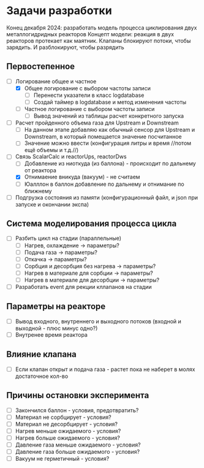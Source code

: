 # Задачи разработки

Конец декабря 2024: разработать модель процесса циклирования двух металлогидридных реакторов
Концепт модели: реакция в двух реакторов протекает как маятник. Клапаны блокируют потоки, чтобы зарядить. И разблокируют, чтобы разрядить


## Первостепенное
- [ ] Логирование общее и частное
    - [x] Общее логирование с выбором частоты записи
        - [ ] Перенести указатели в класс logdatabase
        - [ ] Создай таймер в logdatabase и метод изменения частоты
    - [ ] Частное логирование с выбором частоты записи
        - [ ] Вывод значений из таблицы расчет конкретного запуска
- [ ] Расчет пройденного объема газа для Upstream и Downstream 
    - [ ] На данном этапе добавляю как обычный сенсор для Upstream и Downstream, в который помещается значение посчитанное
    - [ ] Значение можно ввести (конфигурация литры и время //потом ещё объемы и т.д.//)
- [ ] Связь ScalarCalc и reactorUps, reactorDws
    - [ ] Добавление из ниоткуда (из баллона) - происходит по дальнему от реактора
    - [x] Отнимаение вникуда (вакуум) - не считаем
    - [ ] Юалллон в баллон добавление по дальнему и отнимание по ближнему
- [ ] Подгрузка состояния из памяти (конфигурационный файл, и json при запуске и окончании экспа)

## Система моделирования процесса цикла
- [ ] Разбить цикл на стадии (параллельные)
    - [ ] Нагрев, охлаждение -> параметры?
    - [ ] Подача газа -> параметры?
    - [ ] Откачка -> параметры?
    - [ ] Сорбция и десорбция без нагрева -> параметры?
    - [ ] Нагрев в материале для сорбции -> параметры?
    - [ ] Нагрев в материале для десорбции -> параметры?
- [ ] Разработать event для рекции кллапанов на стадии

## Параметры на реакторе
- [ ] Вывод входного, внутреннего и выходного потоков (входной и выходной - плюс минус одно?)
- [ ] Внутренее время реактора 

## Влияние клапана
- [ ] Если клапан открыт и подача газа - растет пока не наберет в молях достаточное кол-во

## Причины остановки эксперимента
- [ ] Закончился баллон - условия, предотвратить?
- [ ] Материал не сорбцирует - условия?
- [ ] Материал не десорбцирует - условия?
- [ ] Нагрев меньше ожидаемого - условия?
- [ ] Нагрев больше ожидаемого - условия?
- [ ] Давление газа меньше ожидаемого - условия?
- [ ] Давление газа больше ожидаемого - условия?
- [ ] Вакуум не герметичный - условия?